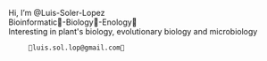 Hi, I’m @Luis-Soler-Lopez  
Bioinformatic🧬-Biology🌾-Enology🍇  
Interesting in plant's biology, evolutionary biology and microbiology

         📩luis.sol.lop@gmail.com📩


